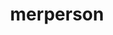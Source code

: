 ---
layout: people&body
title: merperson
emoji: merperson
permalink: 🧜.html
image: assets/img/3moji/merperson.png
---